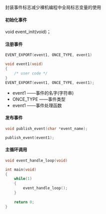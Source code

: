 封装事件标志减少裸机编程中全局标志变量的使用

#### 初始化事件

void event_init(void)；

#### 注册事件

```c
EVENT_EXPORT(event1, ONCE_TYPE, event1)
```

```c
void event1(void)
{
	/* user code */
}
EVENT_EXPORT(event1, ONCE_TYPE, event1);
```

* event1 ——事件的名字(字符串)
* ONCE_TYPE ——事件类型
* event1 ——事件处理函数

#### 发布事件

```c
void publish_event(char *event_name);
```

```c
publish_event(event1);
```

#### 主循环调用

```c
void event_handle_loop(void)
```
```c
int main(void)
{
    while(1)
	{
    	event_handle_loop();		
	}
    
    return 0;
}

```

